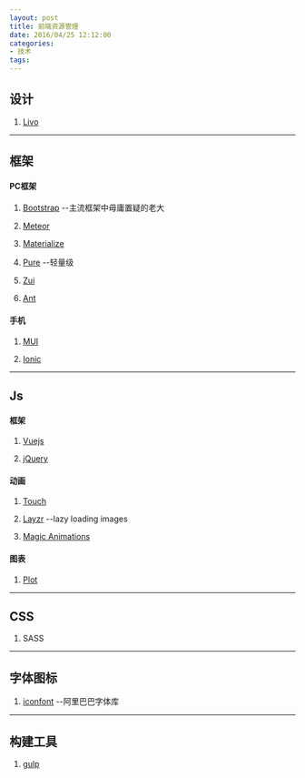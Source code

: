 ```yaml
---
layout: post
title: 前端资源管理
date: 2016/04/25 12:12:00
categories:
- 技术
tags:
---
```


## 设计

1. [Livo](http://market.designmodo.com/livo/)

----------

## 框架

#### PC框架

1. [Bootstrap](http://getbootstrap.com/) --主流框架中毋庸置疑的老大

2. [Meteor](https://www.meteor.com/)

3. [Materialize](http://materializecss.com/)

4. [Pure](http://purecss.io/) --轻量级

5. [Zui](http://zui.sexy/)

6. [Ant](http://ant.design/)

#### 手机

1. [MUI](http://dev.dcloud.net.cn/mui/)

2. [Ionic](http://ionicframework.com/)

----------

## Js

#### 框架

1. [Vuejs](http://vuejs.org/)

2. [jQuery](https://jquery.com/)

#### 动画

1. [Touch](http://touch.code.baidu.com/)

2. [Layzr](http://callmecavs.com/layzr.js/) --lazy loading images

3. [Magic Animations](http://www.minimamente.com/example/magic_animations/)

#### 图表

1. [Plot](https://plot.ly/javascript/)

----------

## CSS

1. SASS

----------

## 字体图标

1. [iconfont](http://iconfont.cn/) --阿里巴巴字体库

----------

## 构建工具

1. [gulp](http://gulpjs.com/)

